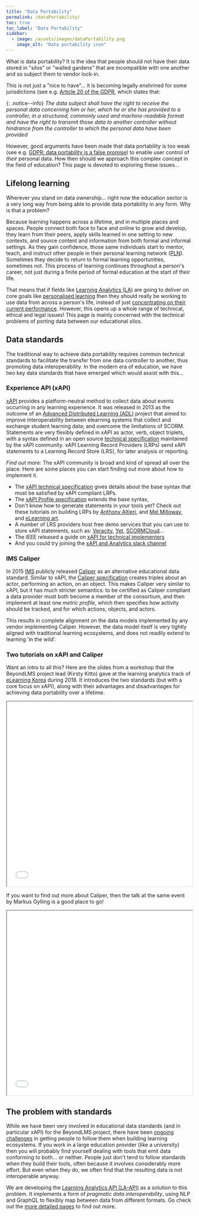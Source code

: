 ```yaml
---
title: "Data Portability"
permalink: /dataPortability/
toc: true
toc_label: "Data Portability"
sidebar:
  - image: /assets/images/dataPortability.png
    image_alt: "Data portability icon"
---
```



What is data portability? It is the idea that people should not have their data stored in "silos" or "walled gardens" that are incompatible with one another and so subject them to vendor lock-in.

This is not just a "nice to have"...  it is becoming legally enshrined for some jurisdictions (see e.g.  [Article 20 of the GDPR](https://gdpr-info.eu/art-20-gdpr/), which states that:

{: .notice--info}
*The data subject shall have the right to receive the personal data concerning him or her, which he or she has provided to a controller, in a structured, commonly used and machine-readable format and have the right to transmit those data to another controller without hindrance from the controller to which the personal data have been provided*

However, good arguments have been made that data portability is too weak (see e.g. [GDPR: data portability is a false promise](https://medium.com/mydata/gdpr-data-portability-is-a-false-promise-af460d35a629)) to enable user control  of *their* personal data. How then should we approach this complex concept in the field of education? This page is devoted to exploring these issues...



## Lifelong learning

Wherever you stand on data ownership... right now the education sector is a very long way from being able to provide data portability in any form. Why is that a problem?

Because learning happens across a lifetime, and in multiple places and spaces. People connect both face to face and online to grow and develop, they learn from their peers, apply skills learned in one setting to new contexts, and source content and information from both formal and informal settings. As they gain confidence, those same individuals start to mentor, teach, and instruct other people in their personal learning network ([PLN](http://www.linkinglearning.com.au/plns-theory-and-practice/)). Sometimes they decide to return to formal learning opportunities, sometimes not. This process of learning continues throughout a person's career, not just during a finite period of formal education at the start of their life.

That means that if fields like [Learning Analytics (LA)](https://solaresearch.org/) are going to deliver on core goals like [personalised learning](https://er.educause.edu/articles/2016/3/personalized-learning-what-it-really-is-and-why-it-really-matters) then they should really be working to use data from across a person's life, instead of just [concentrating on their current performance](https://mfeldstein.com/we-have-personalization-backwards/). However, this opens up a whole range of technical, ethical and legal issues! This page is mainly concerned with the technical problems of porting data between our educational silos.

## Data standards

The traditional way to achieve data portability requires common technical standards to facilitate the transfer from one data controller to another, thus promoting data interoperability. In the modern era of education, we have two key data standards that have emerged which would assist with this...

### Experience API (xAPI)

  [xAPI](https://www.adlnet.gov/research/performance-tracking-analysis/experience-api/) provides a platform-neutral method to collect data about events occurring in any learning experience. It was released in 2013 as the outcome of an [Advanced Distributed Learning  (ADL)](https://www.adlnet.gov/) project that aimed to: improve interoperability between elearning systems that collect and exchange student learning data; and overcome the limitations of SCORM. Statements are very flexibly defined in xAPI as actor, verb, object triplets, with a syntax defined in an open source [technical specification](https://github.com/adlnet/xAPI-Spec) maintained by the xAPI community. xAPI Learning Record Providers (LRPs) send xAPI statements to a Learning Record Store (LRS), for later analysis or reporting.

  *Find out more:*
  The xAPI community is broad and kind of spread all over the place. Here are some  places you can start finding  out more about how to implement  it.
  - The [xAPI technical specification](https://github.com/adlnet/xAPI-Spec) gives details about the base syntax that must be satisfied by xAPI compliant LRPs.
  - The [xAPI Profile specification](https://github.com/adlnet/xapi-profiles) extends the base syntax,
  - Don't know how to generate statements in your tools yet?  Check out these tutorials on building LRPs by [Anthony Altieri](http://www.learningsolutionsmag.com/articles/2322/getting-started-with-xapi-four-lines-of-code), and [Mel Milloway](https://www.linkedin.com/pulse/follow-along-3-getting-started-xapi-tutorials-melissa-milloway-msit/), and [eLearning art](https://elearningart.com/blog/xapi/).
  - A number of LRS providers host free demo services that you can use to store xAPI statements, such as: [Veracity](https://lrs.io/), [Yet](https://www.yetanalytics.com/free-sandbox-account), [SCORMCloud](https://rusticisoftware.com/products/scorm-cloud/)...
  - The IEEE released a guide on [xAPI for technical implementers](https://docs.google.com/document/d/1do3WKfzsFKjXK6hlLOv-yiXJ0gdY1tYWULABWnDTIjQ/edit?usp=sharing)
  - And you could try joining the [xAPI and Analytics slack channel](https://join.slack.com/t/xapi-la/shared_invite/enQtMzMyMjM3NjQ0Njc4LTRlODc3MTkyMTJhYmI4NTc0OThhNjU0MTNjYjc3NTBmYjRmNDVjMjFkZjMyZWUxZGNkNDY2YzE1MzgwN2IxNDk)

### IMS Caliper

In 2015 [IMS](https://www.imsglobal.org/) publicly released [Caliper](https://www.imsglobal.org/activity/caliper) as an alternative educational data standard. Similar to xAPI, the [Caliper specification](https://www.imsglobal.org/sites/default/files/caliper/v1p1/caliper-spec-v1p1/caliper-spec-v1p1.html) creates triples about an actor, performing an action, on an object. This makes Caliper very similar to xAPI, but it has much stricter semantics: to be certified as Caliper compliant a data provider must both become a member of the consortium, and then implement at least one *metric profile*, which then specifies how activity should be tracked, and for which actions, objects, and actors.

This results  in complete alignment on the data models implemented by any vendor implementing Caliper. However, the data model itself is very tightly aligned with traditional learning ecosystems, and does not readily extend to learning ‘in the wild’.

### Two tutorials on xAPI and Caliper

Want an intro to all this? Here are the slides from a workshop that the BeyondLMS project lead (Kirsty Kitto) gave at the learning analytics track of [eLearning Korea](http://www.elearningkorea.org/en/business/business3?pgcode=15) during 2018. It introduces the two standards (but with a core focus on xAPI), along with their advantages and disadvantages for achieving data portability over a lifetime.


<iframe src = "{{site.baseurl}}/assets/slides/Kitto-xAPI.pdf" width='100%' height='500' allowfullscreen type='application/pdf'></iframe>

If  you want to find out more about Caliper,  then the talk at the same event by Markus Gylling is a good place to go!

<iframe src = "{{site.baseurl}}/assets/slides/LASI_Markus_Gylling_mgy-seoul-sep2018.pdf" width='100%' height='500' allowfullscreen type='application/pdf'></iframe>


## The problem with standards

While we have been very involved in educational data standards (and in particular xAPI) for  the BeyondLMS project, there have been [ongoing challenges](https://er.educause.edu/articles/2017/7/the-promise-of-learning-data-interoperability) in getting people to follow them when building learning ecosystems. If you work in a large education provider (like a university) then you will probably find yourself dealing with tools that emit data conforming to both... or neither. People just don't tend to follow standards when they build their tools, often because it involves considerably more effort. But  even when they do, we often find that the resulting data is not interoperable anyway.

We are developing the [Learning Analytics API (LA-API)]({{site.baseurl}}/tools/LA-API/) as a solution to this problem. It implements a form of *pragmatic data interoperability*, using NLP and GraphQL to flexibly map between data from different formats. Go check out the [more detailed pages]({{site.baseurl}}/tools/LA-API/) to find out more.
